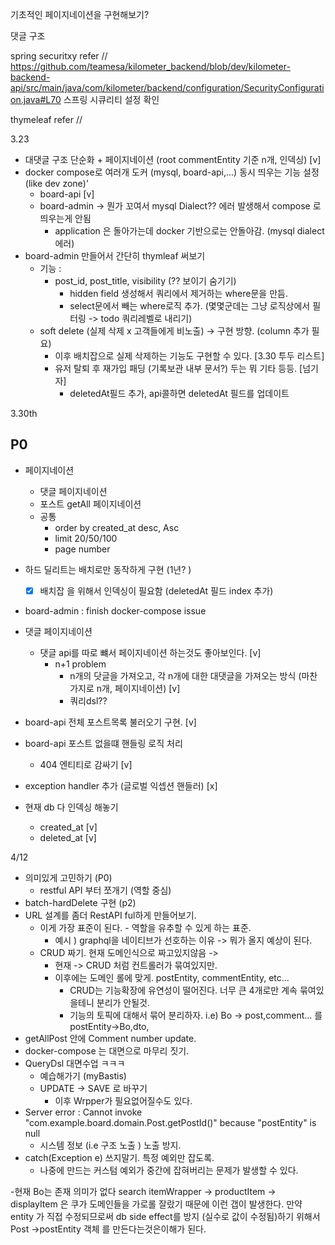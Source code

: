 기초적인 페이지네이션을 구현해보기?

댓글 구조

spring securitxy refer // https://github.com/teamesa/kilometer_backend/blob/dev/kilometer-backend-api/src/main/java/com/kilometer/backend/configuration/SecurityConfiguration.java#L70
스프링 시큐리티 설정 확인

thymeleaf refer //


3.23

- 대댓글 구조 단순화 + 페이지네이션 (root commentEntity 기준 n개, 인덱싱) [v]
- docker compose로 여러개 도커 (mysql, board-api,...) 동시 띄우는 기능 설정 (like dev zone)'
  - board-api [v]
  - board-admin -> 뭔가 꼬여서 mysql Dialect?? 에러 발생해서 compose 로 띄우는게 안됨
    - application 은 돌아가는데 docker 기반으로는 안돌아감. (mysql dialect 에러)
- board-admin 만들어서 간단히 thymleaf 써보기
    - 기능 :
        - post_id, post_title, visibility (?? 보이기 숨기기)
          - hidden field 생성해서 쿼리에서 제거하는 where문을 만듬.
          - select문에서 빼는 where로직 추가. (몇몇군데는 그냥 로직상에서 필터링 -> todo 쿼리레벨로 내리기)
    - soft delete (실제 삭제 x 고객들에게 비노출) -> 구현 방향. (column 추가 필요)
        - 이후 배치잡으로 실제 삭제하는 기능도 구현할 수 있다. [3.30 투두 리스트]
        - 유저 탈퇴 후 재가입 패딩 (기록보관 내부 문서?) 두는 뭐 기타 등등. [넘기자]
          - deletedAt필드 추가, api콜하면 deletedAt 필드를 업데이트


3.30th 
## P0
- 페이지네이션
  - 댓글 페이지네이션
  - 포스트 getAll 페이지네이션
  - 공통
    - order by created_at desc, Asc
    - limit 20/50/100
    - page number


- 하드 딜리트는 배치로만 동작하게 구현 (1년? )
  - [x] 배치잡 을 위해서 인덱싱이 필요함 (deletedAt 필드 index 추가)
- board-admin : finish docker-compose issue 
- 댓글 페이지네이션
  - 댓글 api를 따로 뺴서 페이지네이션 하는것도 좋아보인다. [v]
    - n+1 problem
      - n개의 닷글을 가져오고, 각 n개에 대한 대댓글을 가져오는 방식 (마찬가지로 n개, 페이지네이션) [v]
      - 쿼리dsl??
- board-api 전체 포스트목록 불러오기 구현. [v]
- board-api 포스트 없을떄 핸들링 로직 처리
  - 404 엔티티로 감싸기 [v]
- exception handler 추가 (글로벌 익셉션 핸들러) [x]
- 현재 db 다 인덱싱 해놓기
  - created_at [v]
  - deleted_at [v]


4/12
- 의미있게 고민하기 (P0)
  - restful API 부터 쪼개기 (역할 중심)
- batch-hardDelete 구현 (p2)
- URL 설계를 좀더 RestAPI ful하게 만들어보기.
  - 이게 가장 표준이 된다. - 역할을 유추할 수 있게 하는 표준.
    - 예시 ) graphql을 네이티브가 선호하는 이유 -> 뭐가 올지 예상이 된다.
  - CRUD 짜기. 현재 도메인식으로 짜고있지않음 ->
    - 현재 -> CRUD 처럼 컨트롤러가 묶여있지만.
    - 이후에는 도메인 롤에 맞게. postEntity, commentEntity, etc...
      - CRUD는 기능확장에 유연성이 떨어진다. 너무 큰 4개로만 계속 묶여있을테니 분리가 안될것.
      - 기능의 토픽에 대해서 묶어 분리하자. i.e) Bo -> post,comment... 를 postEntity->Bo,dto, 
- getAllPost 안에 Comment number update.
- docker-compose 는 대면으로 마무리 짓기.
- QueryDsl 대면수업 ㅋㅋㅋ
  - 예습해가기 (myBastis)
  - UPDATE -> SAVE 로 바꾸기 
    - 이후 Wrpper가 필요없어질수도 있다.
- Server error : Cannot invoke "com.example.board.domain.Post.getPostId()" because "postEntity" is null
  - 시스템 정보 (i.e 구조 노출 ) 노출 방지.
- catch(Exception e) 쓰지말기. 특정 예외만 잡도록.
  - 나중에 만드는 커스텀 예외가 중간에 잡혀버리는 문제가 발생할 수 있다.

-현재 Bo는 존재 의미가 없다
  search itemWrapper -> productItem -> displayItem 은 쿠가 도메인들을 가로롤 잘랐기 때문에 이런 갭이 발생한다.
  만약 entity 가 직접 수정되므로써 db side effect를 방지 (실수로 값이 수정됨)하기 위해서 Post ->postEntity 객체 를 만든다는것은이해가 된다.
 

